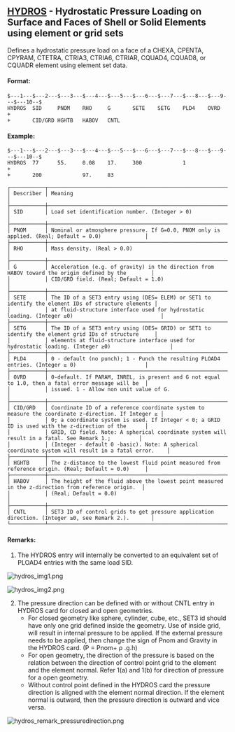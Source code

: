 ## [HYDROS](https://help.hexagonmi.com/bundle/MSC_Nastran_2022.4/page/Nastran_Combined_Book/qrg/bulkfgil/TOC.HYDROS.xhtml) - Hydrostatic Pressure Loading on Surface and Faces of Shell or Solid Elements using element or grid sets

Defines a hydrostatic pressure load on a face of a CHEXA, CPENTA, CPYRAM, CTETRA, CTRIA3, CTRIA6, CTRIAR, CQUAD4, CQUAD8, or CQUADR element using element set data.

#### Format:

```nastran
$---1---$---2---$---3---$---4---$---5---$---6---$---7---$---8---$---9---$---10--$
HYDROS  SID     PNOM    RHO     G       SETE    SETG    PLD4    OVRD    +       
+       CID/GRD HGHTB   HABOV   CNTL                                            
```

#### Example:

```nastran
$---1---$---2---$---3---$---4---$---5---$---6---$---7---$---8---$---9---$---10--$
HYDROS  77      55.     0.08    17.     300             1               +       
+       200             97.     83                                              
```

```text
┌───────────┬────────────────────────────────────────────────────────────────────────────────────────────────────┐
│ Describer │ Meaning                                                                                            │
├───────────┼────────────────────────────────────────────────────────────────────────────────────────────────────┤
│ SID       │ Load set identification number. (Integer > 0)                                                      │
├───────────┼────────────────────────────────────────────────────────────────────────────────────────────────────┤
│ PNOM      │ Nominal or atmosphere pressure. If G=0.0, PNOM only is applied. (Real; Default = 0.0)              │
├───────────┼────────────────────────────────────────────────────────────────────────────────────────────────────┤
│ RHO       │ Mass density. (Real > 0.0)                                                                         │
├───────────┼────────────────────────────────────────────────────────────────────────────────────────────────────┤
│ G         │ Acceleration (e.g. of gravity) in the direction from HABOV toward the origin defined by the        │
│           │ CID/GRD field. (Real; Default = 1.0)                                                               │
├───────────┼────────────────────────────────────────────────────────────────────────────────────────────────────┤
│ SETE      │ The ID of a SET3 entry using (DES= ELEM) or SET1 to identify the element IDs of structure elements │
│           │ at fluid-structure interface used for hydrostatic loading. (Integer ≥0)                            │
├───────────┼────────────────────────────────────────────────────────────────────────────────────────────────────┤
│ SETG      │ The ID of a SET3 entry using (DES= GRID) or SET1 to identify the element grid IDs of structure     │
│           │ elements at fluid-structure interface used for hydrostatic loading. (Integer ≥0)                   │
├───────────┼────────────────────────────────────────────────────────────────────────────────────────────────────┤
│ PLD4      │ 0 - default (no punch); 1 - Punch the resulting PLOAD4 entries. (Integer ≥ 0)                      │
├───────────┼────────────────────────────────────────────────────────────────────────────────────────────────────┤
│ OVRD      │ 0-default. If PARAM, INREL, is present and G not equal to 1.0, then a fatal error message will be  │
│           │ issued. 1 - Allow non unit value of G.                                                             │
├───────────┼────────────────────────────────────────────────────────────────────────────────────────────────────┤
│ CID/GRD   │ Coordinate ID of a reference coordinate system to measure the coordinate z-direction. If Integer ≥ │
│           │ 0; a coordinate system is used. If Integer < 0; a GRID ID is used with the z-direction of the      │
│           │ GRID, CD field. Note: A spherical coordinate system will result in a fatal. See Remark 1.;         │
│           │ (Integer - default 0 -basic). Note: A spherical coordinate system will result in a fatal error.    │
├───────────┼────────────────────────────────────────────────────────────────────────────────────────────────────┤
│ HGHTB     │ The z-distance to the lowest fluid point measured from reference origin. (Real; Default = 0.0)     │
├───────────┼────────────────────────────────────────────────────────────────────────────────────────────────────┤
│ HABOV     │ The height of the fluid above the lowest point measured in the z-direction from reference origin.  │
│           │ (Real; Default = 0.0)                                                                              │
├───────────┼────────────────────────────────────────────────────────────────────────────────────────────────────┤
│ CNTL      │ SET3 ID of control grids to get pressure application direction. (Integer ≥0, see Remark 2.).       │
└───────────┴────────────────────────────────────────────────────────────────────────────────────────────────────┘
```

#### Remarks:

1. The HYDROS entry will internally be converted to an equivalent set of PLOAD4 entries with the same load SID.

![hydros_img1.png](https://help-be.hexagonmi.com/bundle/MSC_Nastran_2022.4/page/Nastran_Combined_Book/qrg/bulkfgil/../../../assets/hydros_img1.png?_LANG=enus)

![hydros_img2.png](https://help-be.hexagonmi.com/bundle/MSC_Nastran_2022.4/page/Nastran_Combined_Book/qrg/bulkfgil/../../../assets/hydros_img2.png?_LANG=enus)

2. The pressure direction can be defined with or without CNTL entry in HYDROS card for closed and open geometries.
     - For closed geometry like sphere, cylinder, cube, etc., SET3 id should have only one grid defined inside the geometry. Use of inside grid, will result in internal pressure to be applied. If the external pressure needs to be applied, then change the sign of Pnom and Gravity in the HYDROS card. (P = Pnom+ ρ .g.h)
     - For open geometry, the direction of the pressure is based on the relation between the direction of control point grid to the element and the element normal. Refer 1(a) and 1(b) for direction of pressure for a open geometry.
     - Without control point defined in the HYDROS card the pressure direction is aligned with the element normal direction. If the element normal is outward, then the pressure direction is outward and vice versa.

![hydros_remark_pressuredirection.png](https://help-be.hexagonmi.com/bundle/MSC_Nastran_2022.4/page/Nastran_Combined_Book/qrg/bulkfgil/../../../assets/hydros_remark_pressuredirection.png?_LANG=enus)
